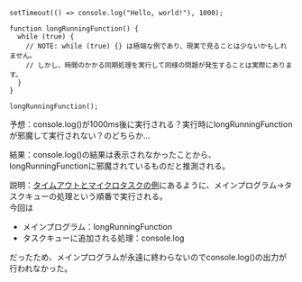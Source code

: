 ```
setTimeout(() => console.log("Hello, world!"), 1000);

function longRunningFunction() {
  while (true) {
    // NOTE: while (true) {} は極端な例であり、現実で見ることは少ないかもしれません。
    // しかし、時間のかかる同期処理を実行して同様の問題が発生することは実際にあります。
  }
}

longRunningFunction();
```

予想：console.log()が1000ms後に実行される？実行時にlongRunningFunctionが邪魔して実行されない？のどちらか…

結果：console.log()の結果は表示されなかったことから、longRunningFunctionに邪魔されているものだと推測される。

説明：[タイムアウトとマイクロタスクの例](https://developer.mozilla.org/ja/docs/Web/API/HTML_DOM_API/Microtask_guide#%E3%82%BF%E3%82%A4%E3%83%A0%E3%82%A2%E3%82%A6%E3%83%88%E3%81%A8%E3%83%9E%E3%82%A4%E3%82%AF%E3%83%AD%E3%82%BF%E3%82%B9%E3%82%AF%E3%81%AE%E4%BE%8B)にあるように、メインプログラム→タスクキューの処理という順番で実行される。  
今回は

- メインプログラム：longRunningFunction
- タスクキューに追加される処理：console.log

だったため、メインプログラムが永遠に終わらないのでconsole.log()の出力が行われなかった。
